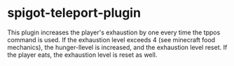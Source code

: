 spigot-teleport-plugin
===========

This plugin increases the player's exhaustion by one every time the tppos command is used.
If the exhaustion level exceeds 4 (see minecraft food mechanics), the hunger-llevel is increased, and the exhaustion level reset.
If the player eats, the exhaustion level is reset as well.
